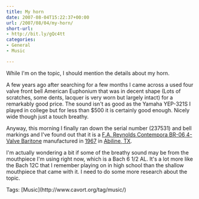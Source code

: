 ```yaml
---
title: My horn
date: 2007-08-04T15:22:37+00:00
url: /2007/08/04/my-horn/
short-url:
- http://bit.ly/gQc4tt
categories:
- General
- Music

---
```

<div class='microid-mailto+http:sha1:d95413fdd2e918cc5cf2fe400d2270166bb57085'>

While I'm on the topic, I should mention the details about my horn.

A few years ago after searching for a few months I came across a used four valve front bell American Euphonium that was in decent shape (Lots of scratches, some dents, lacquer is very worn but largely intact) for a remarkably good price. The sound isn't as good as the Yamaha YEP-321S I played in college but for less than $500 it is certainly good enough. Nicely wide though just a touch breathy.

Anyway, this morning I finally ran down the serial number (237531) and bell markings and I've found out that it is a [F.A. Reynolds Contempora BR-06 4-Valve Baritone](http://contemporacorner.com/baritones1.html) manufactured in [1967](http://www.musictrader.com/olds.html) in [Abiline, TX](http://contemporacorner.com/serial1.html).

I'm actually wondering a bit if some of the breathy sound may be from the mouthpiece I'm using right now, which is a Bach 6 1/2 AL. It's a lot more like the Bach 12C that I remember playing on in high school than the shallow mouthpiece that came with it. I need to do some more research about the topic.

</div>

<div class="st-post-tags">
Tags: [Music](http://www.cavort.org/tag/music/)<br />
</div>